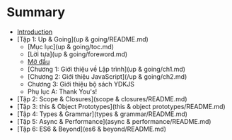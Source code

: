 # Summary

* [Introduction](README.md)
* [Tập 1: Up & Going](up & going/README.md)
   * [Mục lục](up & going/toc.md)
   * [Lời tựa](up & going/foreword.md)
   * [Mở đầu](preface.md)
   * [Chương 1: Giới thiệu về Lập trình](up & going/ch1.md)
   * [Chương 2: Giới thiệu JavaScript](/up & going/ch2.md)
   * Chương 3: Giới thiệu bộ sách YDKJS
   * Phụ lục A: Thank You's!
* [Tập 2: Scope & Closures](scope & closures/README.md)
* [Tập 3: this & Object Prototypes](this & object prototypes/README.md)
* [Tập 4: Types & Grammar](types & grammar/README.md)
* [Tập 5: Async & Performance](async & performance/README.md)
* [Tập 6: ES6 & Beyond](es6 & beyond/README.md)

